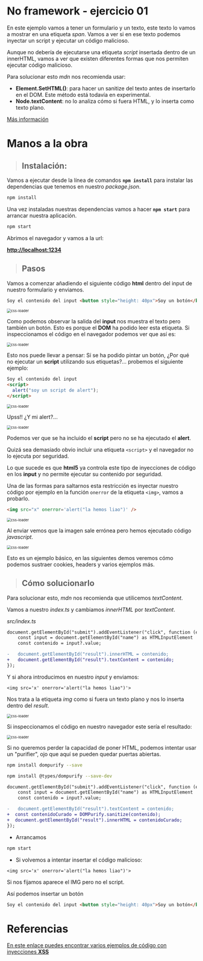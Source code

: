 # No framework - ejercicio 01

En este ejemplo vamos a tener un formulario y un texto, este texto lo vamos a mostrar en una etiqueta _span_. Vamos a ver si en ese texto podemos inyectar un script y ejecutar un código malicioso.

Aunque no debería de ejecutarse una etiqueta _script_ insertada dentro de un innerHTML, vamos a ver que existen diferentes formas que nos permiten ejecutar código malicioso.

Para solucionar esto _mdn_ nos recomienda usar:

- **Element.SetHTML()**: para hacer un sanitize del texto antes de insertarlo en el DOM. Este método está todavía en experimental.
- **Node.textContent**: no lo analiza cómo si fuera HTML, y lo inserta como texto plano.

[Más información](https://developer.mozilla.org/en-US/docs/Web/API/Element/innerHTML)

# Manos a la obra

> ## Instalación:

Vamos a ejecutar desde la línea de comandos **`npm install`** para instalar las dependencias que tenemos en nuestro _package.json_.

```javascript
npm install
```

Una vez instaladas nuestras dependencias vamos a hacer **`npm start`** para arrancar nuestra aplicación.

```javascript
npm start
```

Abrimos el navegador y vamos a la url:

[**http://localhost:1234**](http://localhost:1234)

> ## Pasos

Vamos a comenzar añadiendo el siguiente código **html** dentro del input de nuestro formulario y enviamos.

```html
Soy el contenido del input <button style="height: 40px">Soy un botón</button>
```

<img src="./assets/01.png" alt="css-loader" style="zoom:67%;" />

Como podemos observar la salida del **input** nos muestra el texto pero también un botón. Esto es porque el **DOM** ha podido leer esta etiqueta. Si inspeccionamos el código en el navegador podemos ver que así es:

<img src="./assets/02.png" alt="css-loader" style="zoom:67%;" />

Esto nos puede llevar a pensar: Sí se ha podido pintar un botón, ¿Por qué no ejecutar un **script** utilizando sus etiquetas?... probemos el siguiente ejemplo:

```html
Soy el contenido del input
<script>
  alert("soy un script de alert");
</script>
```

<img src="./assets/03.png" alt="css-loader" style="zoom:67%;" />

Upss!! ¿Y mi alert?...

<img src="./assets/04.png" alt="css-loader" style="zoom:67%;" />

Podemos ver que se ha incluido el **script** pero no se ha ejecutado el **alert**.

Quizá sea demasiado obvio incluir una etiqueta `<script>` y el navegador no lo ejecuta por seguridad.

Lo que sucede es que **html5** ya controla este tipo de inyecciones de código en los **input** y no permite ejecutar su contenido por seguridad.

Una de las formas para saltarnos esta restricción es inyectar nuestro código por ejemplo en la función `onerror` de la etiqueta `<img>`, vamos a probarlo.

```html
<img src="x" onerror='alert("la hemos liao")' />
```

<img src="./assets/05.png" alt="css-loader" style="zoom:67%;" />

Al enviar vemos que la imagen sale errónea pero hemos ejecutado código _javascript_.

<img src="./assets/06.png" alt="css-loader" style="zoom:67%;" />

Esto es un ejemplo básico, en las siguientes demos veremos cómo podemos sustraer cookies, headers y varios ejemplos más.

> ## Cómo solucionarlo

Para solucionar esto, _mdn_ nos recomienda que utilicemos _textContent_.

Vamos a nuestro _index.ts_ y cambiamos _innerHTML_ por _textContent_.

_src/index.ts_

```diff
document.getElementById("submit").addEventListener("click", function (e) {
	const input = document.getElementById("name") as HTMLInputElement | null;
	const contenido = input?.value;

-   document.getElementById("result").innerHTML = contenido;
+	document.getElementById("result").textContent = contenido;
});
```

Y si ahora introducimos en nuestro _input_ y enviamos:

```
<img src='x' onerror='alert("la hemos liao")'>
```

Nos trata a la etiqueta _img_ como si fuera un texto plano y nos lo inserta dentro del _result_.

<img src="./assets/07.png" alt="css-loader" style="zoom:67%;" />

Si inspeccionamos el código en nuestro navegador este sería el resultado:

<img src="./assets/08.png" alt="css-loader" style="zoom:67%;" />

Si no queremos perder la capacidad de poner HTML, podemos intentar usar
un "purifier", ojo que aquí se pueden quedar puertas abiertas.

```bash
npm install dompurify --save
```

```bash
npm install @types/dompurify --save-dev
```

```diff
document.getElementById("submit").addEventListener("click", function (e) {
	const input = document.getElementById("name") as HTMLInputElement | null;
	const contenido = input?.value;

-	document.getElementById("result").textContent = contenido;
+  const contenidoCurado = DOMPurify.sanitize(contenido);
+  document.getElementById("result").innerHTML = contenidoCurado;
});
```

- Arrancamos

```bash
npm start
```

- Si volvemos a intentar insertar el código malicioso:

```
<img src='x' onerror='alert("la hemos liao")'>
```

Si nos fijamos aparece el IMG pero no el script.

Así podemos insertar un botón

```html
Soy el contenido del input <button style="height: 40px">Soy un botón</button>
```

# Referencias

[En este enlace puedes encontrar varios ejemplos de código con inyecciones **XSS**]("https://cheatsheetseries.owasp.org/cheatsheets/XSS_Filter_Evasion_Cheat_Sheet.html")
